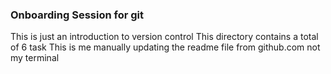 ### Onboarding Session for git

This is just an introduction to version control
This directory contains a total of 6 task
This is me manually updating the readme file from github.com not my terminal
